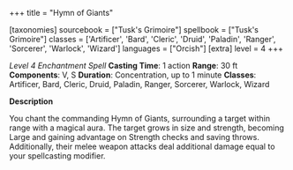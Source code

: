 +++
title = "Hymn of Giants"

[taxonomies]
sourcebook = ["Tusk's Grimoire"]
spellbook = ["Tusk's Grimoire"]
classes = ['Artificer', 'Bard', 'Cleric', 'Druid', 'Paladin', 'Ranger', 'Sorcerer', 'Warlock', 'Wizard']
languages = ["Orcish"]
[extra]
level = 4
+++

*Level 4 Enchantment Spell*
**Casting Time**: 1 action
**Range**: 30 ft
**Components**: V, S
**Duration**: Concentration, up to 1 minute
**Classes**: Artificer, Bard, Cleric, Druid, Paladin, Ranger, Sorcerer, Warlock, Wizard

**Description**


You chant the commanding Hymn of Giants, surrounding a target within range with a magical aura. The target grows in size and strength, becoming Large and gaining advantage on Strength checks and saving throws. Additionally, their melee weapon attacks deal additional damage equal to your spellcasting modifier.


